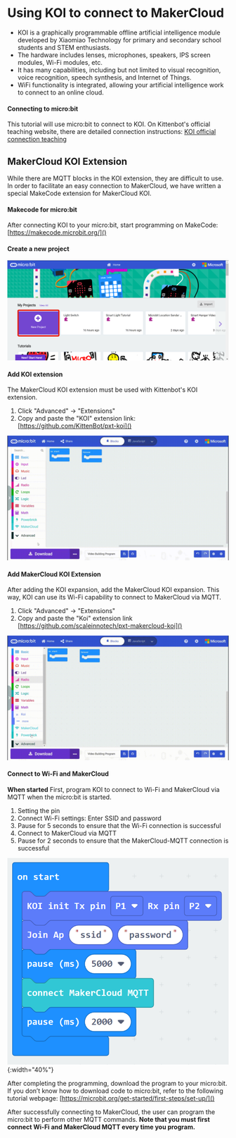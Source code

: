 # Using KOI to connect to MakerCloud
- KOI is a graphically programmable offline artificial intelligence module developed by Xiaomiao Technology for primary and secondary school students and STEM enthusiasts. 
- The hardware includes lenses, microphones, speakers, IPS screen modules, Wi-Fi modules, etc. 
- It has many capabilities, including but not limited to visual recognition, voice recognition, speech synthesis, and Internet of Things. 
- WiFi functionality is integrated, allowing your artificial intelligence work to connect to an online cloud.

#### Connecting to micro:bit
This tutorial will use micro:bit to connect to KOI. On Kittenbot's official teaching website, there are detailed connection instructions:
[KOI official connection teaching](https://kittenbothk.readthedocs.io/en/latest/functional_module/AI%20Cam/makecodeQs.html)

## MakerCloud KOI Extension
While there are MQTT blocks in the KOI extension, they are difficult to use. In order to facilitate an easy connection to MakerCloud, we have written a special MakeCode extension for MakerCloud KOI.

#### Makecode for micro:bit
After connecting KOI to your micro:bit, start programming on MakeCode: 
[https://makecode.microbit.org/]()

#### Create a new project
![img_1.png](img/img_1.png)

#### Add KOI extension
The MakerCloud KOI extension must be used with Kittenbot's KOI extension.

1. Click "Advanced" -> "Extensions"
2. Copy and paste the "KOI" extension link:
   [https://github.com/KittenBot/pxt-koi]()

![img_2.gif](img/img_2.gif)

#### Add MakerCloud KOI Extension
After adding the KOI expansion, add the MakerCloud KOI expansion. This way, KOI can use its Wi-Fi capability to connect to MakerCloud via MQTT.
1. Click "Advanced" -> "Extensions"
2. Copy and paste the "Koi" extension link
   [https://github.com/scaleinnotech/pxt-makercloud-koi]()

![img_3.gif](img/img_3.gif)

#### Connect to Wi-Fi and MakerCloud
**When started**
First, program KOI to connect to Wi-Fi and MakerCloud via MQTT when the micro:bit is started.

1. Setting the pin
2. Connect Wi-Fi settings: Enter SSID and password
3. Pause for 5 seconds to ensure that the Wi-Fi connection is successful
4. Connect to MakerCloud via MQTT
5. Pause for 2 seconds to ensure that the MakerCloud-MQTT connection is successful

![img_4.png](img/img_4.png){:width="40%"}

After completing the programming, download the program to your micro:bit. If you don’t know how to download code to micro:bit, refer to the following tutorial webpage:
[https://microbit.org/get-started/first-steps/set-up/]()

After successfully connecting to MakerCloud, the user can program the micro:bit to perform other MQTT commands.
**Note that you must first connect Wi-Fi and MakerCloud MQTT every time you program.**